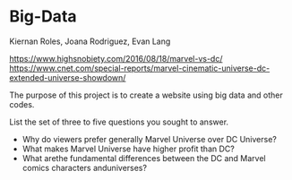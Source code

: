 # Big-Data
Kiernan Roles, Joana Rodriguez, Evan Lang

https://www.highsnobiety.com/2016/08/18/marvel-vs-dc/
https://www.cnet.com/special-reports/marvel-cinematic-universe-dc-extended-universe-showdown/


The purpose of this project is to create a website using big data and other codes.

List the set of three to five questions you sought to answer. 
- Why do viewers prefer generally Marvel Universe over DC Universe?
- What makes Marvel Universe have higher profit than DC?
- What arethe fundamental differences between the DC and Marvel comics characters anduniverses?

